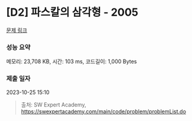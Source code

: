 # [D2] 파스칼의 삼각형 - 2005 

[문제 링크](https://swexpertacademy.com/main/code/problem/problemDetail.do?contestProbId=AV5P0-h6Ak4DFAUq) 

### 성능 요약

메모리: 23,708 KB, 시간: 103 ms, 코드길이: 1,000 Bytes

### 제출 일자

2023-10-25 15:10



> 출처: SW Expert Academy, https://swexpertacademy.com/main/code/problem/problemList.do